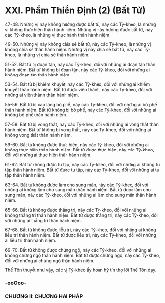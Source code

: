 # XXI. Phẩm Thiền Ðịnh (2) (Bất Tử)

<!--pg-->
47-48. Những vị này không hưởng được bất tử, này các Tỷ-kheo, là những vị không thực hiện thân hành
niệm. Những vị này hưởng được bất tử, này các Tỷ-kheo, là những vị thực hành thân hành niệm.

<!--pg-->
49-50. Những vị này không chia sẻ bất tử, này các Tỷ-kheo, là những vị không chia sẻ thân hành niệm.
Những vị này chia sẻ bất tử, này các Tỷ-kheo, là những vị chia sẻ thân hành niệm.

<!--pg-->
51-52. Bất tử bị đoạn tận, này các Tỷ-kheo, đối với những ai đoạn tận thân hành niệm. Bất tử không bị
đoạn tận, này các Tỷ-kheo, đối với những ai không đoạn tận thân hành niệm.

<!--pg-->
53-54. Bất tử bị khiếm khuyết, này các Tỷ-kheo, đối với những ai khiếm khuyết thân hành niệm. Bất tử
được viên thành, này các Tỷ-kheo, đối với những ai viên thành thân hành niệm.

<!--pg-->
55-56. Bất tử bị xao lãng bỏ phế, này các Tỷ-kheo, đối với những ai bỏ phế thân hành niệm. Bất tử
không bị bỏ phế, này các Tỷ-kheo, đối với những ai không bỏ phế thân hành niệm.

<!--pg-->
57-58. Bất tử bị vong thất, này các Tỷ-kheo, đối với những ai vong thất thân hành niệm. Bất tử không bị
vong thất, này các Tỷ-kheo, đối với những ai không vong thất thân hành niệm.

<!--pg-->
59-60. Bất tử không được thực hiện, này các Tỷ-kheo, đối với những ai không thực hiện thân hành niệm.
Bất tử được thực hiện, này các Tỷ-kheo, đối với những ai thực hiện thân hành niệm.

<!--pg-->
61-62. Bất tử không được tu tập, này các Tỷ-kheo, đối với những ai không tu tập thân hành niệm. Bất tử
được tu tập, này các Tỷ-kheo, đối với những ai tu tập thân hành niệm.

<!--pg-->
63-64. Bất tử không được làm cho sung mãn, này các Tỷ-kheo, đối với những ai không làm cho sung
mãn thân hành niệm. Bất tử được làm cho sung mãn, này các Tỷ-kheo, đối với những ai làm cho sung
mãn thân hành niệm.

<!--pg-->
65-66. Bất tử không được thắng tri, này các Tỷ-kheo, đối với những ai không thắng tri thân hành niệm.
Bất tử được thắng tri, này các Tỷ-kheo, đối với những ai thắng tri thân hành niệm.

<!--pg-->
67-68. Bất tử không được liễu tri, này các Tỷ-kheo, đối với những ai không liễu tri thân hành niệm. Bất
tử được liễu tri, này các Tỷ-kheo, đối với những ai liễu tri thân hành niệm.

<!--pg-->
69-70. Bất tử không được chứng ngộ, này các Tỷ-kheo, đối với những ai không chứng ngộ thân hành
niệm. Bất tử được chứng ngộ, này các Tỷ-kheo, đối với những ai chứng ngộ thân hành niệm.

Thế Tôn thuyết như vậy, các vị Tỷ-kheo ấy hoan hỷ tín thọ lời Thế Tôn dạy.

### -ooOoo-
### CHƯƠNG II: CHƯƠNG HAI PHÁP

